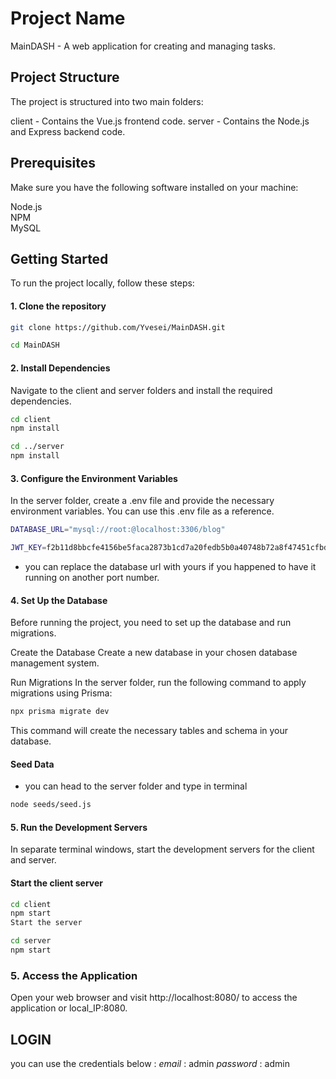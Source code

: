 # Project Name

MainDASH - A web application for creating and managing tasks.

## Project Structure

The project is structured into two main folders:

client - Contains the Vue.js frontend code.
server - Contains the Node.js and Express backend code.

## Prerequisites

Make sure you have the following software installed on your machine:

Node.js\
NPM\
MySQL

## Getting Started

To run the project locally, follow these steps:

#### 1. Clone the repository

```bash
git clone https://github.com/Yvesei/MainDASH.git

cd MainDASH
```

#### 2. Install Dependencies

Navigate to the client and server folders and install the required dependencies.

```bash
cd client
npm install
```

```bash
cd ../server
npm install
```

#### 3. Configure the Environment Variables

In the server folder, create a .env file and provide the necessary environment variables. You can use this .env file as a reference.

```bash
DATABASE_URL="mysql://root:@localhost:3306/blog"

JWT_KEY=f2b11d8bbcfe4156be5faca2873b1cd7a20fedb5b0a40748b72a8f47451cfbd8
```

- you can replace the database url with yours if you happened to have it running on another port number.

#### 4. Set Up the Database

Before running the project, you need to set up the database and run migrations.

Create the Database
Create a new database in your chosen database management system.

Run Migrations
In the server folder, run the following command to apply migrations using Prisma:

```bash
npx prisma migrate dev
```

This command will create the necessary tables and schema in your database.

#### Seed Data

- you can head to the server folder and type in terminal

```bash
node seeds/seed.js
```

#### 5. Run the Development Servers

In separate terminal windows, start the development servers for the client and server.

#### Start the client server

```bash
cd client
npm start
Start the server
```

```bash
cd server
npm start
```

### 5. Access the Application

Open your web browser and visit http://localhost:8080/ to access the application or local_IP:8080.

## LOGIN

you can use the credentials below :
_email_ : admin
_password_ : admin
